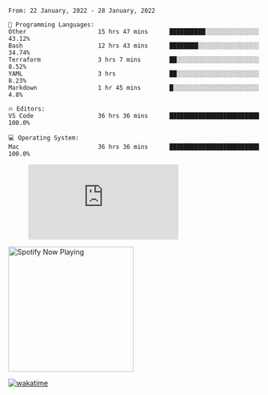 <!--START_SECTION:waka-->
```text
From: 22 January, 2022 - 28 January, 2022

💬 Programming Languages: 
Other                    15 hrs 47 mins      ██████████░░░░░░░░░░░░░░░   43.12% 
Bash                     12 hrs 43 mins      ████████░░░░░░░░░░░░░░░░░   34.74% 
Terraform                3 hrs 7 mins        ██░░░░░░░░░░░░░░░░░░░░░░░   8.52% 
YAML                     3 hrs               ██░░░░░░░░░░░░░░░░░░░░░░░   8.23% 
Markdown                 1 hr 45 mins        █░░░░░░░░░░░░░░░░░░░░░░░░   4.8%

🔥 Editors: 
VS Code                  36 hrs 36 mins      █████████████████████████   100.0%

💻 Operating System: 
Mac                      36 hrs 36 mins      █████████████████████████   100.0%

```


<!--END_SECTION:waka-->

<figure><embed src="https://wakatime.com/share/@gregnrobinson/001c6d31-0c95-44f9-b6d7-9fd705354f62.svg"></embed></figure>

[<img src="https://spotify-playing-gregnrobinson.vercel.app/api/spotify/?background_color=transparent&border_color=transparent" alt="Spotify Now Playing" width="250" />](https://open.spotify.com/user/gregnrobinson-ca)

[![wakatime](https://wakatime.com/badge/user/37718f76-572e-4513-b2c5-41c4d93d287a.svg)](https://wakatime.com/@37718f76-572e-4513-b2c5-41c4d93d287a)



